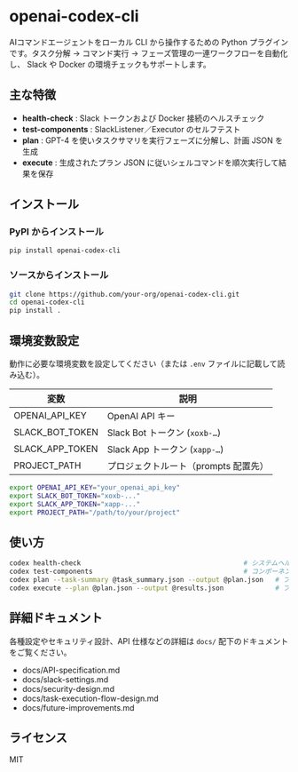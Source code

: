 # openai-codex-cli

AIコマンドエージェントをローカル CLI から操作するための Python プラグインです。タスク分解 → コマンド実行 → フェーズ管理の一連ワークフローを自動化し、
Slack や Docker の環境チェックもサポートします。

## 主な特徴

- **health-check** : Slack トークンおよび Docker 接続のヘルスチェック
- **test-components** : SlackListener／Executor のセルフテスト
- **plan** : GPT-4 を使いタスクサマリを実行フェーズに分解し、計画 JSON を生成
- **execute** : 生成されたプラン JSON に従いシェルコマンドを順次実行して結果を保存

## インストール

### PyPI からインストール
```bash
pip install openai-codex-cli
```

### ソースからインストール
```bash
git clone https://github.com/your-org/openai-codex-cli.git
cd openai-codex-cli
pip install .
```

## 環境変数設定

動作に必要な環境変数を設定してください（または `.env` ファイルに記載して読み込む）。

| 変数             | 説明                             |
|------------------|----------------------------------|
| OPENAI_API_KEY   | OpenAI API キー                  |
| SLACK_BOT_TOKEN  | Slack Bot トークン (`xoxb-…`)    |
| SLACK_APP_TOKEN  | Slack App トークン (`xapp-…`)    |
| PROJECT_PATH     | プロジェクトルート（prompts 配置先）|

```bash
export OPENAI_API_KEY="your_openai_api_key"
export SLACK_BOT_TOKEN="xoxb-..."
export SLACK_APP_TOKEN="xapp-..."
export PROJECT_PATH="/path/to/your/project"
```

## 使い方

```bash
codex health-check                                         # システムヘルスチェック
codex test-components                                      # コンポーネントテスト
codex plan --task-summary @task_summary.json --output @plan.json   # プラン生成
codex execute --plan @plan.json --output @results.json             # プラン実行
```

## 詳細ドキュメント

各種設定やセキュリティ設計、API 仕様などの詳細は `docs/` 配下のドキュメントをご覧ください。

- docs/API-specification.md
- docs/slack-settings.md
- docs/security-design.md
- docs/task-execution-flow-design.md
- docs/future-improvements.md

## ライセンス

MIT
